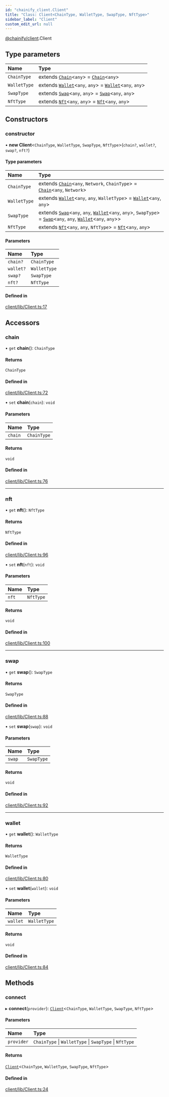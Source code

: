 ```yaml
---
id: "chainify_client.Client"
title: "Class: Client<ChainType, WalletType, SwapType, NftType>"
sidebar_label: "Client"
custom_edit_url: null
---
```


[@chainify/client](../modules/chainify_client.md).Client

## Type parameters

| Name | Type |
| :------ | :------ |
| `ChainType` | extends [`Chain`](chainify_client.Chain.md)<`any`\> = [`Chain`](chainify_client.Chain.md)<`any`\> |
| `WalletType` | extends [`Wallet`](chainify_client.Wallet.md)<`any`, `any`\> = [`Wallet`](chainify_client.Wallet.md)<`any`, `any`\> |
| `SwapType` | extends [`Swap`](chainify_client.Swap.md)<`any`, `any`\> = [`Swap`](chainify_client.Swap.md)<`any`, `any`\> |
| `NftType` | extends [`Nft`](chainify_client.Nft.md)<`any`, `any`\> = [`Nft`](chainify_client.Nft.md)<`any`, `any`\> |

## Constructors

### constructor

• **new Client**<`ChainType`, `WalletType`, `SwapType`, `NftType`\>(`chain?`, `wallet?`, `swap?`, `nft?`)

#### Type parameters

| Name | Type |
| :------ | :------ |
| `ChainType` | extends [`Chain`](chainify_client.Chain.md)<`any`, `Network`, `ChainType`\> = [`Chain`](chainify_client.Chain.md)<`any`, `Network`\> |
| `WalletType` | extends [`Wallet`](chainify_client.Wallet.md)<`any`, `any`, `WalletType`\> = [`Wallet`](chainify_client.Wallet.md)<`any`, `any`\> |
| `SwapType` | extends [`Swap`](chainify_client.Swap.md)<`any`, `any`, [`Wallet`](chainify_client.Wallet.md)<`any`, `any`\>, `SwapType`\> = [`Swap`](chainify_client.Swap.md)<`any`, `any`, [`Wallet`](chainify_client.Wallet.md)<`any`, `any`\>\> |
| `NftType` | extends [`Nft`](chainify_client.Nft.md)<`any`, `any`, `NftType`\> = [`Nft`](chainify_client.Nft.md)<`any`, `any`\> |

#### Parameters

| Name | Type |
| :------ | :------ |
| `chain?` | `ChainType` |
| `wallet?` | `WalletType` |
| `swap?` | `SwapType` |
| `nft?` | `NftType` |

#### Defined in

[client/lib/Client.ts:17](https://github.com/liquality/chainify/blob/540cfa69/packages/client/lib/Client.ts#L17)

## Accessors

### chain

• `get` **chain**(): `ChainType`

#### Returns

`ChainType`

#### Defined in

[client/lib/Client.ts:72](https://github.com/liquality/chainify/blob/540cfa69/packages/client/lib/Client.ts#L72)

• `set` **chain**(`chain`): `void`

#### Parameters

| Name | Type |
| :------ | :------ |
| `chain` | `ChainType` |

#### Returns

`void`

#### Defined in

[client/lib/Client.ts:76](https://github.com/liquality/chainify/blob/540cfa69/packages/client/lib/Client.ts#L76)

___

### nft

• `get` **nft**(): `NftType`

#### Returns

`NftType`

#### Defined in

[client/lib/Client.ts:96](https://github.com/liquality/chainify/blob/540cfa69/packages/client/lib/Client.ts#L96)

• `set` **nft**(`nft`): `void`

#### Parameters

| Name | Type |
| :------ | :------ |
| `nft` | `NftType` |

#### Returns

`void`

#### Defined in

[client/lib/Client.ts:100](https://github.com/liquality/chainify/blob/540cfa69/packages/client/lib/Client.ts#L100)

___

### swap

• `get` **swap**(): `SwapType`

#### Returns

`SwapType`

#### Defined in

[client/lib/Client.ts:88](https://github.com/liquality/chainify/blob/540cfa69/packages/client/lib/Client.ts#L88)

• `set` **swap**(`swap`): `void`

#### Parameters

| Name | Type |
| :------ | :------ |
| `swap` | `SwapType` |

#### Returns

`void`

#### Defined in

[client/lib/Client.ts:92](https://github.com/liquality/chainify/blob/540cfa69/packages/client/lib/Client.ts#L92)

___

### wallet

• `get` **wallet**(): `WalletType`

#### Returns

`WalletType`

#### Defined in

[client/lib/Client.ts:80](https://github.com/liquality/chainify/blob/540cfa69/packages/client/lib/Client.ts#L80)

• `set` **wallet**(`wallet`): `void`

#### Parameters

| Name | Type |
| :------ | :------ |
| `wallet` | `WalletType` |

#### Returns

`void`

#### Defined in

[client/lib/Client.ts:84](https://github.com/liquality/chainify/blob/540cfa69/packages/client/lib/Client.ts#L84)

## Methods

### connect

▸ **connect**(`provider`): [`Client`](chainify_client.Client.md)<`ChainType`, `WalletType`, `SwapType`, `NftType`\>

#### Parameters

| Name | Type |
| :------ | :------ |
| `provider` | `ChainType` \| `WalletType` \| `SwapType` \| `NftType` |

#### Returns

[`Client`](chainify_client.Client.md)<`ChainType`, `WalletType`, `SwapType`, `NftType`\>

#### Defined in

[client/lib/Client.ts:24](https://github.com/liquality/chainify/blob/540cfa69/packages/client/lib/Client.ts#L24)
